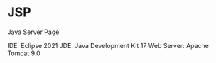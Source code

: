 # JSP

Java Server Page

IDE: Eclipse 2021
JDE: Java Development Kit 17
Web Server: Apache Tomcat 9.0
